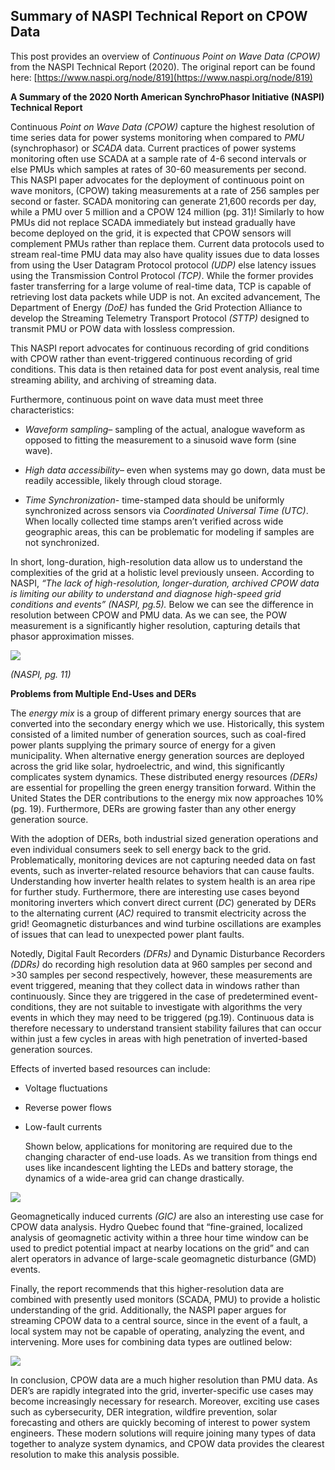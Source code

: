 Summary of NASPI Technical Report on CPOW Data
--
This post provides an overview of *Continuous Point on Wave Data (CPOW)* from the NASPI Technical Report (2020). The original report can be found here: [https://www.naspi.org/node/819](https://www.naspi.org/node/819)

**A Summary of the 2020 North American SynchroPhasor Initiative (NASPI) Technical Report**

Continuous *Point on Wave Data (CPOW)* capture the highest resolution of time series data for power systems monitoring when compared to *PMU* (synchrophasor) or *SCADA* data.  Current practices of power systems monitoring often use SCADA at a sample rate of 4-6 second intervals or else PMUs which samples at rates of 30-60 measurements per second. This NASPI paper advocates for the deployment of continuous point on wave monitors, (CPOW) taking measurements at a rate of 256 samples per second or faster. SCADA monitoring can generate 21,600 records per day, while a PMU over 5 million and a CPOW 124 million (pg. 31)! Similarly to how PMUs did not replace SCADA immediately but instead gradually have become deployed on the grid, it is expected that CPOW sensors will complement PMUs rather than replace them. 
Current data protocols used to stream real-time PMU data may also have quality issues due to data losses from using the User Datagram Protocol protocol *(UDP)* else latency issues using the Transmission Control Protocol *(TCP)*. While the former provides faster transferring for a large volume of real-time data, TCP is capable of retrieving lost data packets while UDP is not. An excited advancement, The Department of Energy *(DoE)*  has funded the Grid Protection Alliance to develop the Streaming Telemetry Transport Protocol *(STTP)* designed to transmit PMU or POW data with lossless compression.

This NASPI report advocates for continuous recording of grid conditions with CPOW rather than event-triggered continuous recording of grid conditions. This data is then retained data for post event analysis, real time streaming ability, and archiving of streaming data.

Furthermore, continuous point on wave data must meet three characteristics:
-   *Waveform sampling*– sampling of the actual, analogue waveform as opposed to fitting the measurement to a sinusoid wave form (sine wave).
    
-   *High data accessibility*– even when systems may go down, data must be readily accessible, likely through cloud storage.
-   *Time Synchronization*- time-stamped data should be uniformly synchronized across sensors via *Coordinated Universal Time (UTC)*. When locally collected time stamps aren’t verified across wide geographic areas, this can be problematic for modeling if samples are not synchronized.
    
In short, long-duration, high-resolution data allow us to understand the complexities of the grid at a holistic level previously unseen. According to NASPI, *“The lack of high-resolution, longer-duration, archived CPOW data is limiting our ability to understand and diagnose high-speed grid conditions and events” (NASPI, pg.5).* Below we can see the difference in resolution between CPOW and PMU data. As we can see, the POW measurement is a significantly higher resolution, capturing details that phasor approximation misses.

![](https://lh6.googleusercontent.com/50roRn1OX7JeyDn34rLL8JwVfnAb4cvXBz7O5-nTAN2DuNlv1KDuEsSDI3iLip-Nw_7jeDN3Q250WtDX1IEEPbFicbKMKpMy_rpNyXF5O-EnC42zLIN2bNkCvDIh3yUbVacW6-tAnM3PRD435Q)

*(NASPI, pg. 11)*

**Problems from Multiple End-Uses and DERs**

The *energy mix* is a group of different primary energy sources that are converted into the secondary energy which we use. Historically, this system consisted of a limited number of generation sources, such as coal-fired power plants supplying the primary source of energy for a given municipality. When alternative energy generation sources are deployed across the grid like solar, hydroelectric, and wind, this significantly complicates system dynamics. These distributed energy resources *(DERs)* are essential for propelling the green energy transition forward. Within the United States the DER contributions to the energy mix now approaches 10% (pg. 19). Furthermore, DERs are growing faster than any other energy generation source. 

With the adoption of DERs, both industrial sized generation operations and even individual consumers seek to sell energy back to the grid. Problematically, monitoring devices are not capturing needed data on fast events, such as inverter-related resource behaviors that can cause faults. Understanding how inverter health relates to system health is an area ripe for further study. Furthermore, there are interesting use cases beyond monitoring inverters which convert direct current (*DC*) generated by DERs to the alternating current (*AC)* required to transmit electricity across the grid! Geomagnetic disturbances and wind turbine oscillations are examples of issues that can lead to unexpected power plant faults. 

Notedly, Digital Fault Recorders *(DFRs)* and Dynamic Disturbance Recorders *(DDRs)* do recording high resolution data at 960 samples per second and >30 samples per second respectively, however, these measurements are event triggered, meaning that they collect data in windows rather than continuously. Since they are triggered in the case of predetermined event-conditions, they are not suitable to investigate with algorithms the very events in which they may need to be triggered (pg.19). Continuous data is therefore necessary to understand transient stability failures that can occur within just a few cycles in areas with high penetration of inverted-based generation sources.

Effects of inverted based resources can include:

-   Voltage fluctuations
    
-   Reverse power flows
    
-   Low-fault currents
    
	  Shown below, applications for monitoring are required due to the changing character of end-use loads. As we transition from things end uses like incandescent lighting the LEDs and battery storage, the dynamics of a wide-area grid can change drastically.  

![](https://lh3.googleusercontent.com/ekkW6UECDMo6yE2bQM6wMZsxk5CsbTC2BiN8zlZOBvok9La_j5pw0xqvJAxybn0g3N0GTbIYAdwJwagpy0mYogAqG4LAdRLHxK3QCFspGhEWCRsXR5LNb2P_BGcaJ-pIkQGeSiuIMyU1f79U7w)

Geomagnetically induced currents *(GIC)* are also an interesting use case for CPOW data analysis. Hydro Quebec found that “fine-grained, localized analysis of geomagnetic activity within a three hour time window can be used to predict potential impact at nearby locations on the grid” and can alert operators in advance of large-scale geomagnetic disturbance (GMD) events. 

Finally, the report recommends that this higher-resolution data are combined with presently used monitors (SCADA, PMU) to provide a holistic understanding of the grid. Additionally, the NASPI paper argues for streaming CPOW data to a central source, since in the event of a fault, a local system may not be capable of operating, analyzing the event, and intervening. More uses for combining data types are outlined below:

![](https://lh4.googleusercontent.com/y_FFyz01ACCJVAFfVYrQLLPZNI2OMLGejTqzLiirco6VdQR7_5xArGcMq__ENu-bNRJSkot_E_cimXJp-zHx4SwNAsrO9QaV1_NDMOhocqjneNKsU_ObG5rW_ZgCKyMwZFKmzCnKA-jn2APazg)


In conclusion, CPOW data are a much higher resolution than PMU data. As DER’s are rapidly integrated into the grid, inverter-specific use cases may become increasingly necessary for research. Moreover, exciting use cases such as cybersecurity, DER integration, wildfire prevention, solar forecasting and others are quickly becoming of interest to power system engineers. These modern solutions will require joining many types of data together to analyze system dynamics, and CPOW data provides the clearest resolution to make this analysis possible.  
